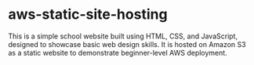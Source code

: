 # aws-static-site-hosting
This is a simple school website built using HTML, CSS, and JavaScript, designed to showcase basic web design skills.  It is hosted on Amazon S3 as a static website to demonstrate beginner-level AWS deployment.

